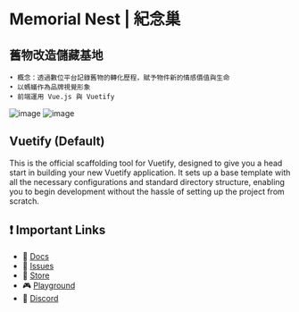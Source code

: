 # Memorial Nest | 紀念巢 
## 舊物改造儲藏基地
	• 概念：透過數位平台記錄舊物的轉化歷程，賦予物件新的情感價值與生命
	• 以螞蟻作為品牌視覺形象
	• 前端運用 Vue.js 與 Vuetify
 
![image](https://github.com/user-attachments/assets/2488ab31-d3f9-4df8-ad4f-09122f476323)
![image](https://github.com/user-attachments/assets/aa20fc3b-542b-494a-9a68-22486c06261a)

## Vuetify (Default)

This is the official scaffolding tool for Vuetify, designed to give you a head start in building your new Vuetify application. It sets up a base template with all the necessary configurations and standard directory structure, enabling you to begin development without the hassle of setting up the project from scratch.

## ❗️ Important Links

- 📄 [Docs](https://vuetifyjs.com/)
- 🚨 [Issues](https://issues.vuetifyjs.com/)
- 🏬 [Store](https://store.vuetifyjs.com/)
- 🎮 [Playground](https://play.vuetifyjs.com/)
- 💬 [Discord](https://community.vuetifyjs.com)
